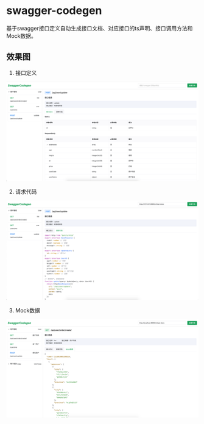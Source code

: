 # swagger-codegen

基于swagger接口定义自动生成接口文档、对应接口的ts声明、接口调用方法和Mock数据。

## 效果图

1. 接口定义

![接口定义](public/preview-1.png)

2. 请求代码

![请求代码](public/preview-2.png)

3. Mock数据

![Mock数据](public/preview-3.png)
